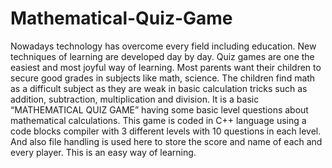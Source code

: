 # Mathematical-Quiz-Game
<p>Nowadays technology has overcome every field including education. New techniques of learning are developed day by day. Quiz games are one the easiest and most joyful way of learning. Most parents want their children to secure good grades in subjects like math, science. The children find math as a difficult subject as they are weak in basic calculation tricks such as addition, subtraction, multiplication and division. It is a basic &ldquo;MATHEMATICAL QUIZ GAME&rdquo; having some basic level questions about mathematical calculations. This game is coded in C++ language using a code blocks compiler with 3 different levels with 10 questions in each level. And also file handling is used here to store the score and name of each and every player. This is an easy way of learning.</p>
